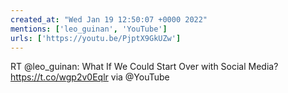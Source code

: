 ```yaml
---
created_at: "Wed Jan 19 12:50:07 +0000 2022"
mentions: ['leo_guinan', 'YouTube']
urls: ['https://youtu.be/PjptX9GkUZw']
---
```


RT @leo_guinan: What If We Could Start Over with Social Media? https://t.co/wgp2v0Eqlr via @YouTube